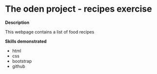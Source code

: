 # The oden project - recipes exercise

**Description**

This webpage contains a list of food recipes


**Skills demonstrated**
- html
- css
- bootstrap
- github
